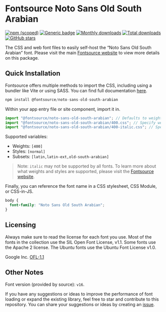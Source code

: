 # Fontsource Noto Sans Old South Arabian

[![npm (scoped)](https://img.shields.io/npm/v/@fontsource/noto-sans-old-south-arabian?color=brightgreen)](https://www.npmjs.com/package/@fontsource/noto-sans-old-south-arabian) [![Generic badge](https://img.shields.io/badge/fontsource-passing-brightgreen)](https://github.com/fontsource/fontsource) [![Monthly downloads](https://badgen.net/npm/dm/@fontsource/noto-sans-old-south-arabian)](https://github.com/fontsource/fontsource) [![Total downloads](https://badgen.net/npm/dt/@fontsource/noto-sans-old-south-arabian)](https://github.com/fontsource/fontsource) [![GitHub stars](https://img.shields.io/github/stars/fontsource/fontsource.svg?style=social&label=Star)](https://github.com/fontsource/fontsource/stargazers)

The CSS and web font files to easily self-host the “Noto Sans Old South Arabian” font. Please visit the main [Fontsource website](https://fontsource.org/fonts/noto-sans-old-south-arabian) to view more details on this package.

## Quick Installation

Fontsource offers multiple methods to import the CSS, including using a bundler like Vite or using SASS. You can find full documentation [here](https://fontsource.org/docs/getting-started/introduction).

```javascript
npm install @fontsource/noto-sans-old-south-arabian
```

Within your app entry file or site component, import it in.

```javascript
import "@fontsource/noto-sans-old-south-arabian"; // Defaults to weight 400
import "@fontsource/noto-sans-old-south-arabian/400.css"; // Specify weight
import "@fontsource/noto-sans-old-south-arabian/400-italic.css"; // Specify weight and style
```

Supported variables:
- Weights: `[400]`
- Styles: `[normal]`
- Subsets: `[latin,latin-ext,old-south-arabian]`

> Note: `italic` may not be supported by all fonts. To learn more about what weights and styles are supported, please visit the [Fontsource website](https://fontsource.org/fonts/noto-sans-old-south-arabian).

Finally, you can reference the font name in a CSS stylesheet, CSS Module, or CSS-in-JS.

```css
body {
  font-family: "Noto Sans Old South Arabian";
}
```

## Licensing
Always make sure to read the license for each font you use. Most of the fonts in the collection use the SIL Open Font License, v1.1. Some fonts use the Apache 2 license. The Ubuntu fonts use the Ubuntu Font License v1.0.

Google Inc.
[OFL-1.1](http://scripts.sil.org/OFL)

## Other Notes
Font version (provided by source): `v16`.

If you have any suggestions or ideas to improve the performance of font loading or expand the existing library, feel free to star and contribute to this repository. You can share your suggestions or ideas by creating an [issue](https://github.com/fontsource/fontsource/issues).